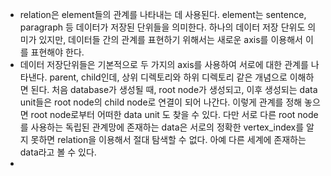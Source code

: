 - relation은 element들의 관계를 나타내는 데 사용된다. element는 sentence, paragraph 등 데이터가 저장된 단위들을 의미한다. 하나의 데이터 저장 단위도 의미가 있지만, 데이터들 간의 관계를 표현하기 위해서는 새로운 axis를 이용해서 이를 표현해야 한다. 
- 데이터 저장단위들은 기본적으로 두 가지의 axis를 사용하여 서로에 대한 관계를 나타낸다. parent, child인데, 상위 디렉토리와 하위 디렉토리 같은 개념으로 이해하면 된다. 처음 database가 생성될 때, root node가 생성되고, 이후 생성되는 data unit들은 root node의 child node로 연결이 되어 나간다. 이렇게 관계를 정해 놓으면 root node로부터 어떠한 data unit 도 찾을 수 있다. 다만 서로 다른 root node를 사용하는 독립된 관계망에 존재하는 data은 서로의 정확한 vertex_index를 알지 못하면 relation을 이용해서 절대 탐색할 수 없다. 아예 다른 세계에 존재하는 data라고 볼 수 있다. 
- 